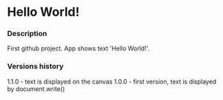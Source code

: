 # Hello World!

### Description

First github project. App shows text 'Hello World!'.

### Versions history

1.1.0 - text is displayed on the canvas
1.0.0 - first version, text is displayed by document.write()
